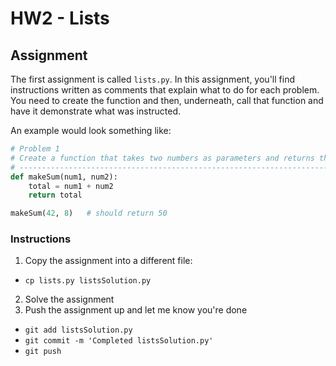 # HW2 - Lists

## Assignment 
The first assignment is called `lists.py`. In this assignment, you'll find instructions 
written as comments that explain what to do for each problem. You need to create the function 
and then, underneath, call that function and have it demonstrate what was instructed. 


An example would look something like:    
```python
# Problem 1
# Create a function that takes two numbers as parameters and returns their sum
# ----------------------------------------------------------------------------
def makeSum(num1, num2):
    total = num1 + num2
    return total

makeSum(42, 8)   # should return 50
```

### Instructions
1. Copy the assignment into a different file:
 - `cp lists.py listsSolution.py`
2. Solve the assignment
3. Push the assignment up and let me know you're done
 - `git add listsSolution.py`
 - `git commit -m 'Completed listsSolution.py'`
 - `git push`

